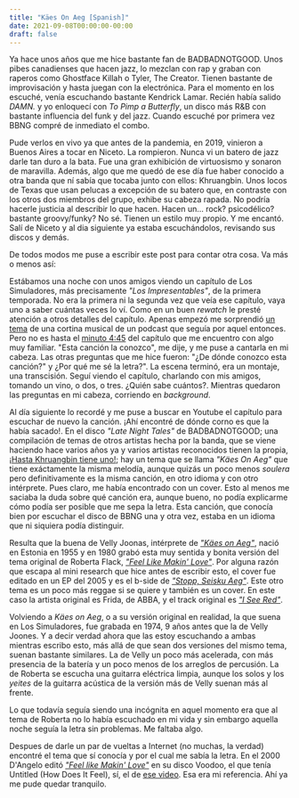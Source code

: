 ```yaml
---
title: "Käes On Aeg [Spanish]"
date: 2021-09-08T00:00:00-00:00
draft: false
---
```


Ya hace unos años que me hice bastante fan de BADBADNOTGOOD. Unos pibes canadienses que hacen jazz, lo mezclan con rap y graban con raperos como Ghostface Killah o Tyler, The Creator. Tienen bastante de improvisación y hasta juegan con la electrónica. Para el momento en los escuché, venía escuchando bastante Kendrick Lamar. Recién había salido _DAMN._ y yo enloquecí con _To Pimp a Butterfly_, un disco más R&B con bastante influencia del funk y del jazz. Cuando escuché por primera vez BBNG compré de inmediato el combo. 

Pude verlos en vivo ya que antes de la pandemia, en 2019, vinieron a Buenos Aires a tocar en Niceto. La rompieron. Nunca vi un batero de jazz darle tan duro a la bata. Fue una gran exhibición de virtuosismo y sonaron de maravilla. Además, algo que me quedó de ese día fue haber conocido a otra banda que ní sabía que tocaba junto con ellos: Khruangbin. Unos locos de Texas que usan pelucas a excepción de su batero que, en contraste con los otros dos miembros del grupo, exhibe su cabeza rapada. No podría hacerle justicia al describir lo que hacen. Hacen un... rock? psicodélico? bastante groovy/funky? No sé. Tienen un estilo muy propio. Y me encantó. Salí de Niceto y al dia siguiente ya estaba escuchándolos, revisando sus discos y demás. 

De todos modos me puse a escribir este post para contar otra cosa. Va más o menos así: 

Estábamos una noche con unos amigos viendo un capítulo de Los Simuladores, más precisamente _"Los Impresentables"_, de la primera temporada. No era la primera ni la segunda vez que veía ese capítulo, vaya uno a saber cuántas veces lo ví. Como en un buen _rewatch_ le presté atención a otros detalles del capítulo. Apenas empezó me sorprendió [un tema](https://www.youtube.com/watch?v=hxE0poOnmCg) de una cortina musical de un podcast que seguía por aquel entonces. Pero no es hasta el [minuto 4:45](https://youtu.be/UnpbrasTzNU?list=PLIu-MxTFNpx__rkTZAovlWlMWFsDrRRzf&t=285) del capítulo que me encuentro con algo muy familiar. "Esta canción la conozco", me dije, y me puse a cantarla en mi cabeza. Las otras preguntas que me hice fueron: "¿De dónde conozco esta canción?" y ¿Por qué me sé la letra?". La escena terminó, era un montaje, una transcisión. Seguí viendo el capítulo, charlando con mis amigos, tomando un vino, o dos, o tres. ¿Quién sabe cuántos?. Mientras quedaron las preguntas en mi cabeza, corriendo en _background_. 

Al día siguiente lo recordé y me puse a buscar en Youtube el capítulo para escuchar de nuevo la canción. ¡Ahí encontré de dónde corno es que la había sacado!. En el disco _"Late Night Tales"_ de BADBADNOTGOOD; una compilación de temas de otros artistas hecha por la banda, que se viene haciendo hace varios años ya y varios artistas reconocidos tienen la propia, [¡Hasta Khruangbin tiene uno!](https://www.youtube.com/watch?v=tyYcnFpk1c8&list=PLtXgoib6N-yKoJ4HtayVNUEF5nLQw5brd); hay un tema que se llama _"Käes On Aeg"_ que tiene exáctamente la misma melodía, aunque quizás un poco menos _soulera_ pero definitivamente es la misma canción, en otro idioma y con otro intérprete. Pues claro, me había encontrado con un cover. Esto al menos me saciaba la duda sobre qué canción era, aunque bueno, no podía explicarme cómo podía ser posible que me sepa la letra. Esta canción, que conocía bien por escuchar el disco de BBNG una y otra vez, estaba en un idioma que ni siquiera podía distinguir. 

Resulta que la buena de Velly Joonas, intérprete de [_"Käes on Aeg"_](https://www.youtube.com/watch?v=QfwHuDCC7Xw), nació en Estonia en 1955 y en 1980 grabó esta muy sentida y bonita versión del tema original de Roberta Flack, [_"Feel Like Makin' Love"_](https://www.youtube.com/watch?v=ySlLq9t2qgc). Por alguna razón que escapa al mini research que hice antes de escribir esto, el cover fue editado en un EP del 2005 y es el b-side de [_"Stopp, Seisku Aeg"_](https://www.youtube.com/watch?v=FEb68L-3UWY&t=113s).  Este otro tema es un poco más reggae si se quiere y también es un cover. En este caso la artista original es Frida, de ABBA, y el track original es [_"I See Red"_](https://www.youtube.com/watch?v=pgobS1ziOSQ).

Volviendo a _Käes on Aeg_, o a su versión original en realidad, la que suena en Los Simuladores, fue grabada en 1974, 9 años antes que la de Velly Joones. Y a decir verdad ahora que las estoy escuchando a ambas mientras escribo esto, más allá de que sean dos versiones del mismo tema, suenan bastante similares. La de Velly un poco más acelerada, con más presencia de la batería y un poco menos de los arreglos de percusión. La de Roberta se escucha una guitarra eléctrica limpia, aunque los solos y los _yeites_ de la guitarra acústica de la versión más de Velly suenan más al frente. 

Lo que todavía seguía siendo una incógnita en aquel momento era que al tema de Roberta no lo había escuchado en mi vida y sin embargo aquella noche seguía la letra sin problemas. Me faltaba algo. 

Despues de darle un par de vueltas a Internet (no muchas, la verdad) encontré el tema que sí conocía y por el cual me sabía la letra. En el 2000 D'Angelo editó [_"Feel like Makin' Love"_](https://www.youtube.com/watch?v=SMuMMhfHaNw) en su disco Voodoo, el que tenía Untitled (How Does It Feel), sí, el de [ese video](https://www.youtube.com/watch?v=SxVNOnPyvIU). Esa era mi referencia. Ahí ya me pude quedar tranquilo. 

